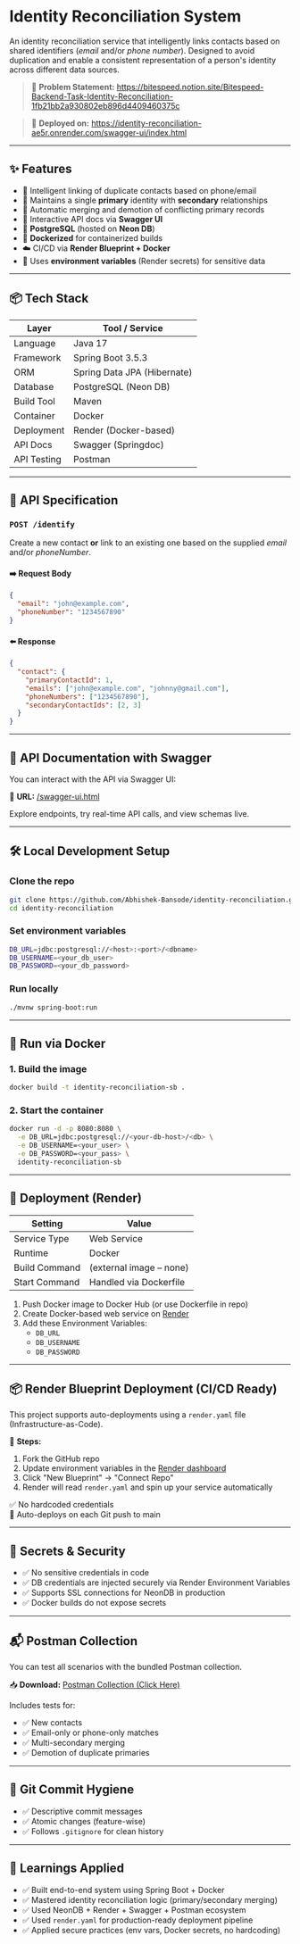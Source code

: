 # Identity Reconciliation System

An identity reconciliation service that intelligently links contacts based on shared identifiers (*email* and/or *phone number*). Designed to avoid duplication and enable a consistent representation of a person's identity across different data sources.

> 🤖 **Problem Statement:** <https://bitespeed.notion.site/Bitespeed-Backend-Task-Identity-Reconciliation-1fb21bb2a930802eb896d4409460375c>

> 🚀 **Deployed on:** <https://identity-reconciliation-ae5r.onrender.com/swagger-ui/index.html>

---

## ✨ Features

- 🔗 Intelligent linking of duplicate contacts based on phone/email
- 📇 Maintains a single **primary** identity with **secondary** relationships
- 🔄 Automatic merging and demotion of conflicting primary records
- 🧪 Interactive API docs via **Swagger UI**
- 🐘 **PostgreSQL** (hosted on **Neon DB**)
- 🐳 **Dockerized** for containerized builds
- ☁️ CI/CD via **Render Blueprint + Docker**
- 🔐 Uses **environment variables** (Render secrets) for sensitive data

---

## 📦 Tech Stack

| Layer        | Tool / Service              |
|--------------|-----------------------------|
| Language     | Java&nbsp;17                 |
| Framework    | Spring Boot&nbsp;3.5.3       |
| ORM          | Spring Data JPA (Hibernate) |
| Database     | PostgreSQL (Neon DB)        |
| Build Tool   | Maven                       |
| Container    | Docker                      |
| Deployment   | Render (Docker-based)       |
| API Docs     | Swagger (Springdoc)         |
| API Testing  | Postman                     |

---

## 🧩 API Specification

### `POST /identify`
Create a new contact **or** link to an existing one based on the supplied *email* and/or *phoneNumber*.

#### ➡️ Request Body
```json
{
  "email": "john@example.com",
  "phoneNumber": "1234567890"
}
```

#### ⬅️ Response
```json
{
  "contact": {
    "primaryContactId": 1,
    "emails": ["john@example.com", "johnny@gmail.com"],
    "phoneNumbers": ["1234567890"],
    "secondaryContactIds": [2, 3]
  }
}
```

---

## 🔎 API Documentation with Swagger

You can interact with the API via Swagger UI:

🧭 **URL:** [/swagger-ui.html](https://identity-reconciliation-ae5r.onrender.com/swagger-ui/index.html)

Explore endpoints, try real-time API calls, and view schemas live.

---

## 🛠️ Local Development Setup

### Clone the repo
```bash
git clone https://github.com/Abhishek-Bansode/identity-reconciliation.git
cd identity-reconciliation
```

### Set environment variables
```bash
DB_URL=jdbc:postgresql://<host>:<port>/<dbname>
DB_USERNAME=<your_db_user>
DB_PASSWORD=<your_db_password>
```

### Run locally
```bash
./mvnw spring-boot:run
```

---

## 🐳 Run via Docker

### 1. Build the image
```bash
docker build -t identity-reconciliation-sb .
```

### 2. Start the container
```bash
docker run -d -p 8080:8080 \
  -e DB_URL=jdbc:postgresql://<your-db-host>/<db> \
  -e DB_USERNAME=<your_user> \
  -e DB_PASSWORD=<your_pass> \
  identity-reconciliation-sb
```

---

## 🚀 Deployment (Render)

| Setting | Value |
|---------|-------|
| Service Type | Web Service |
| Runtime | Docker |
| Build Command | (external image – none) |
| Start Command | Handled via Dockerfile |

1. Push Docker image to Docker Hub (or use Dockerfile in repo)
2. Create Docker-based web service on [Render](https://render.com/)
3. Add these Environment Variables:
   - `DB_URL`
   - `DB_USERNAME`
   - `DB_PASSWORD`

---

## 📦 Render Blueprint Deployment (CI/CD Ready)

This project supports auto-deployments using a `render.yaml` file (Infrastructure-as-Code).

🚀 **Steps:**
1. Fork the GitHub repo
2. Update environment variables in the [Render dashboard](https://dashboard.render.com/)
3. Click "New Blueprint" → "Connect Repo"
4. Render will read `render.yaml` and spin up your service automatically

✅ No hardcoded credentials  
🔁 Auto-deploys on each Git push to main

---

## 🔐 Secrets & Security

- ✅ No sensitive credentials in code
- ✅ DB credentials are injected securely via Render Environment Variables
- ✅ Supports SSL connections for NeonDB in production
- ✅ Docker builds do not expose secrets

---

## 📬 Postman Collection

You can test all scenarios with the bundled Postman collection.

📥 **Download:** [Postman Collection (Click Here)](https://www.postman.com/collections/YOUR-COLLECTION-LINK)

Includes tests for:
- ✅ New contacts
- ✅ Email-only or phone-only matches
- ✅ Multi-secondary merging
- ✅ Demotion of duplicate primaries

---

## 🧹 Git Commit Hygiene

- ✅ Descriptive commit messages
- ✅ Atomic changes (feature-wise)
- ✅ Follows `.gitignore` for clean history

---

## 🧠 Learnings Applied

- ✅ Built end-to-end system using Spring Boot + Docker
- ✅ Mastered identity reconciliation logic (primary/secondary merging)
- ✅ Used NeonDB + Render + Swagger + Postman ecosystem
- ✅ Used `render.yaml` for production-ready deployment pipeline
- ✅ Applied secure practices (env vars, Docker secrets, no hardcoding)